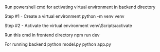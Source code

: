 Run powershell cmd for activating virtual environment in backend directory

Step #1 - Create a virtual environment 
python -m venv venv

Step #2 - Activate the virtual environment 
venv\Scripts\activate


Run this cmd in frontend directory
npm run dev

For running backend
python model.py
python app.py
